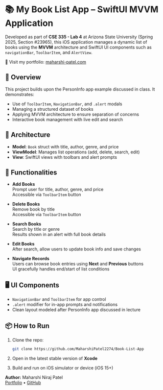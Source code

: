 # 📚 My Book List App – SwiftUI MVVM Application

Developed as part of **CSE 335 - Lab 4** at Arizona State University (Spring 2025, Section #23965), this iOS application manages a dynamic list of books using the **MVVM** architecture and SwiftUI UI components such as `navigationBar`, `ToolbarItem`, and `AlertView`.

🔗 Visit my portfolio: [maharshi-patel.com](https://maharshi-patel.com)

## 📱 Overview

This project builds upon the PersonInfo app example discussed in class. It demonstrates:

- Use of `ToolbarItem`, `NavigationBar`, and `.alert` modals
- Managing a structured dataset of books
- Applying MVVM architecture to ensure separation of concerns
- Interactive book management with live edit and search

## 🧱 Architecture

- **Model**: `Book` struct with title, author, genre, and price
- **ViewModel**: Manages list operations (add, delete, search, edit)
- **View**: SwiftUI views with toolbars and alert prompts

## 🎯 Functionalities

- **Add Books**  
  Prompt user for title, author, genre, and price  
  Accessible via `ToolbarItem` button

- **Delete Books**  
  Remove book by title  
  Accessible via `ToolbarItem` button

- **Search Books**  
  Search by title or genre  
  Results shown in an alert with full book details

- **Edit Books**  
  After search, allow users to update book info and save changes

- **Navigate Records**  
  Users can browse book entries using **Next** and **Previous** buttons  
  UI gracefully handles end/start of list conditions

## 🖥️ UI Components

- `NavigationBar` and `ToolbarItem` for app control
- `.alert` modifier for in-app prompts and notifications
- Clean layout modeled after PersonInfo app discussed in lecture  

## 📦 How to Run

1. Clone the repo:
   ```bash
   git clone https://github.com/MaharshiPatel2274/Book-List-App
   ```

2. Open in the latest stable version of **Xcode**

3. Build and run on iOS simulator or device (iOS 15+)


**Author:** Maharshi Niraj Patel  
[Portfolio](https://maharshi-patel.com) • [GitHub](https://github.com/MaharshiPatel2274)
